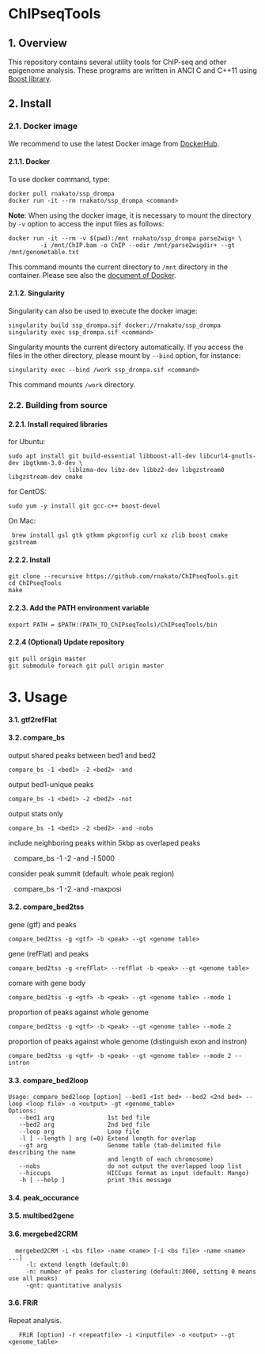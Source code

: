 # ChIPseqTools

## 1. Overview
This repository contains several utility tools for ChIP-seq and other epigenome analysis.
These programs are written in ANCI C and C++11 using [Boost library](http://www.boost.org/).

## 2. Install

### 2.1. Docker image

We recommend to use the latest Docker image from [DockerHub](https://hub.docker.com/r/rnakato/ssp_drompa).

#### 2.1.1. Docker
 To use docker command, type:

    docker pull rnakato/ssp_drompa
    docker run -it --rm rnakato/ssp_drompa <command>

**Note**: When using the docker image, it is necessary to mount the directory by ``-v`` option to access the input files as follows:

    docker run -it --rm -v $(pwd):/mnt rnakato/ssp_drompa parse2wig+ \
             -i /mnt/ChIP.bam -o ChIP --odir /mnt/parse2wigdir+ --gt /mnt/genometable.txt

This command mounts the current directory to ``/mnt`` directory in the container.
Please see also the [document of Docker](https://docs.docker.com/storage/volumes/).

#### 2.1.2. Singularity

Singularity can also be used to execute the docker image:

    singularity build ssp_drompa.sif docker://rnakato/ssp_drompa
    singularity exec ssp_drompa.sif <command>

Singularity mounts the current directory automatically. If you access the files in the other directory, please mount by `--bind` option, for instance:

    singularity exec --bind /work ssp_drompa.sif <command>

This command mounts `/work` directory.

### 2.2. Building from source

#### 2.2.1. Install required libraries
for Ubuntu:

    sudo apt install git build-essential libboost-all-dev libcurl4-gnutls-dev ibgtkmm-3.0-dev \
                     liblzma-dev libz-dev libbz2-dev libgzstream0 libgzstream-dev cmake

for CentOS:

    sudo yum -y install git gcc-c++ boost-devel

On Mac:

     brew install gsl gtk gtkmm pkgconfig curl xz zlib boost cmake gzstream

#### 2.2.2. Install
    git clone --recursive https://github.com/rnakato/ChIPseqTools.git
    cd ChIPseqTools
    make

#### 2.2.3. Add the PATH environment variable

    export PATH = $PATH:(PATH_TO_ChIPseqTools)/ChIPseqTools/bin

#### 2.2.4 (Optional) Update repository

    git pull origin master
    git submodule foreach git pull origin master

# 3. Usage

#### 3.1. gtf2refFlat

#### 3.2. compare_bs

output shared peaks between bed1 and bed2

    compare_bs -1 <bed1> -2 <bed2> -and

output bed1-unique peaks

    compare_bs -1 <bed1> -2 <bed2> -not

output stats only

    compare_bs -1 <bed1> -2 <bed2> -and -nobs

include neighboring peaks within 5kbp as overlaped peaks

    compare_bs -1 <bed1> -2 <bed2> -and -l 5000

consider peak summit (default: whole peak region)

    compare_bs -1 <bed1> -2 <bed2> -and -maxposi

#### 3.2. compare_bed2tss

gene (gtf) and peaks

    compare_bed2tss -g <gtf> -b <peak> --gt <genome table>

gene (refFlat) and peaks

    compare_bed2tss -g <refFlat> --refFlat -b <peak> --gt <genome table>

comare with gene body

    compare_bed2tss -g <gtf> -b <peak> --gt <genome table> --mode 1

proportion of peaks against whole genome

    compare_bed2tss -g <gtf> -b <peak> --gt <genome table> --mode 2

proportion of peaks against whole genome (distinguish exon and instron)

    compare_bed2tss -g <gtf> -b <peak> --gt <genome table> --mode 2 --intron

#### 3.3. compare_bed2loop

    Usage: compare_bed2loop [option] --bed1 <1st bed> --bed2 <2nd bed> --loop <loop file> -o <output> -gt <genome_table>
    Options:
       --bed1 arg               1st bed file
       --bed2 arg               2nd bed file
       --loop arg               Loop file
       -l [ --length ] arg (=0) Extend length for overlap
       --gt arg                 Genome table (tab-delimited file describing the name
                                and length of each chromosome)
       --nobs                   do not output the overlapped loop list
       --hiccups                HICCups format as input (default: Mango)
       -h [ --help ]            print this message


#### 3.4. peak_occurance

#### 3.5. multibed2gene

#### 3.6. mergebed2CRM

      mergebed2CRM -i <bs file> -name <name> [-i <bs file> -name <name> ...]
         -l: extend length (default:0)
         -n: number of peaks for clustering (default:3000, setting 0 means use all peaks)
         -qnt: quantitative analysis

#### 3.6. FRiR
Repeat analysis.

       FRiR [option] -r <repeatfile> -i <inputfile> -o <output> --gt <genome_table>
